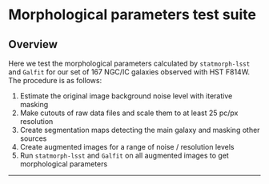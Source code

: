 # Morphological parameters test suite

<!-- ---

### Table of Contents
- [Overview](#overview)
- [Features](#features)
- [Installation](#installation)
- [Quick Start](#quick-start)
- [Examples](#examples)
- [Documentation](#documentation)
- [Contributing](#contributing)
- [Resources](#resources)

--- -->

## Overview

Here we test the morphological parameters calculated by `statmorph-lsst` and `Galfit` for our set of 167 NGC/IC galaxies observed with HST F814W. The procedure is as follows:

1. Estimate the original image background noise level with iterative masking
2. Make cutouts of raw data files and scale them to at least 25 pc/px resolution
3. Create segmentation maps detecting the main galaxy and masking other sources
4. Create augmented images for a range of noise / resolution levels
5. Run `statmorph-lsst` and `Galfit` on all augmented images to get morphological parameters

---

<!-- 
This project provides advanced morphological analysis tools specifically designed for Large Survey of Space and Time (LSST) astronomical data. The package extends the capabilities of the original statmorph library to handle the unique requirements and data formats of LSST observations.

### Key Objectives

- **High-performance analysis** of galaxy morphologies
- **Seamless integration** with LSST data pipelines
- **Robust statistical measures** for large-scale surveys
- **Comprehensive documentation** and examples

---

## Features

### Core Functionality

• **Morphological Parameters**
  - Gini coefficient and M20 moment
  - Concentration, asymmetry, and smoothness (CAS)
  - Sérsic profile fitting
  - Petrosian radii calculations

• **LSST-Specific Features**
  - Native support for LSST data formats
  - Optimized for large-scale processing
  - Integration with LSST Science Pipelines
  - Multi-band analysis capabilities

• **Advanced Analysis Tools**
  - Statistical uncertainty estimation
  - Batch processing capabilities
  - Diagnostic plotting utilities
  - Quality assessment metrics

---

## Installation

### Prerequisites

1. **Python Environment**
   - Python 3.8 or higher
   - NumPy >= 1.18.0
   - SciPy >= 1.5.0
   - Matplotlib >= 3.2.0

2. **LSST Dependencies**
   - LSST Science Pipelines
   - lsst.afw
   - lsst.pipe.base

3. **Optional Dependencies**
   - Jupyter Notebooks for examples
   - Astropy for additional astronomical utilities

### Installation Steps

```bash
# Clone the repository
git clone https://github.com/astro-nova/statmorph-lsst.git
cd statmorph-lsst

# Install in development mode
pip install -e .

# Install optional dependencies
pip install -r requirements.txt
```

---

## Quick Start

### Basic Usage Example

```python
import statmorph
import numpy as np
from lsst.afw.image import ExposureF

# Load your LSST exposure
exposure = ExposureF("path/to/your/exposure.fits")

# Extract image data
image = exposure.getMaskedImage().getImage().getArray()

# Perform morphological analysis
source_morphs = statmorph.source_morphology(
    image, 
    segmap, 
    gain=1.0, 
    psf=psf_image
)

# Access results
print(f"Gini coefficient: {source_morphs.gini}")
print(f"M20: {source_morphs.m20}")
print(f"Concentration: {source_morphs.concentration}")
```

---

## Examples

### 1. Single Galaxy Analysis

![Single Galaxy Example](https://via.placeholder.com/600x400/4A90E2/FFFFFF?text=Single+Galaxy+Analysis)

Detailed example of analyzing a single galaxy's morphological properties.

### 2. Batch Processing

![Batch Processing Workflow](https://via.placeholder.com/600x400/7ED321/FFFFFF?text=Batch+Processing+Workflow)

Demonstration of processing multiple galaxies efficiently using parallel computing.

### 3. Multi-band Analysis

![Multi-band Results](https://via.placeholder.com/600x400/F5A623/FFFFFF?text=Multi-band+Analysis+Results)

Example showing how morphological parameters vary across different photometric bands.

---

## Documentation

### API Reference

- **[Core Functions](docs/api.rst)** - Complete API documentation
- **[Tutorial Notebooks](docs/notebooks/)** - Interactive examples
- **[Parameter Descriptions](docs/description.rst)** - Detailed parameter explanations

### User Guides

1. **Getting Started Guide**
   - Installation instructions
   - Basic configuration
   - First analysis example

2. **Advanced Features**
   - Custom PSF handling
   - Uncertainty estimation
   - Performance optimization

3. **Integration with LSST**
   - Pipeline integration
   - Data format handling
   - Best practices

---

## Contributing

We welcome contributions from the astronomical community! Here's how you can help:

### Ways to Contribute

- 🐛 **Report bugs** and suggest improvements
- 📖 **Improve documentation** and add examples
- 🔬 **Add new morphological parameters** or analysis methods
- 🚀 **Optimize performance** for large datasets
- 🧪 **Write tests** to improve code reliability

### Development Process

1. Fork the repository
2. Create a feature branch (`git checkout -b feature/amazing-feature`)
3. Make your changes and add tests
4. Ensure all tests pass (`pytest`)
5. Commit your changes (`git commit -m 'Add amazing feature'`)
6. Push to the branch (`git push origin feature/amazing-feature`)
7. Open a Pull Request

### Code Style

- Follow [PEP 8](https://www.python.org/dev/peps/pep-0008/) conventions
- Use descriptive variable names
- Add docstrings for all functions and classes
- Include type hints where appropriate

---

## Resources

### External Links

- **[LSST Science Pipelines](https://pipelines.lsst.io/)** - Official LSST pipeline documentation
- **[Original Statmorph](https://statmorph.readthedocs.io/)** - Base package documentation
- **[LSST Data Products](https://www.lsst.org/about/dm)** - Information about LSST data formats
- **[Galaxy Morphology Papers](https://ui.adsabs.harvard.edu/search/q=galaxy%20morphology)** - Relevant literature on ADS

### Community

- **[LSST Community Forum](https://community.lsst.org/)** - Ask questions and share ideas
- **[GitHub Issues](https://github.com/astro-nova/statmorph-lsst/issues)** - Report bugs and request features
- **[Discussions](https://github.com/astro-nova/statmorph-lsst/discussions)** - General discussion and Q&A

### Citation

If you use this package in your research, please cite:

```bibtex
@software{statmorph_lsst,
  author = {Author Name and Contributors},
  title = {Statmorph-LSST: Morphological Analysis for LSST Data},
  url = {https://github.com/astro-nova/statmorph-lsst},
  version = {1.0.0},
  year = {2025}
}
```

---

## License

This project is licensed under the MIT License - see the [LICENSE](LICENSE) file for details.

## Acknowledgments

- The LSST Project for providing the foundational data analysis framework
- The original statmorph development team
- The astronomical community for valuable feedback and contributions

---

*Last updated: October 24, 2025*

![Project Logo](https://via.placeholder.com/200x100/8E44AD/FFFFFF?text=Statmorph+LSST) -->
